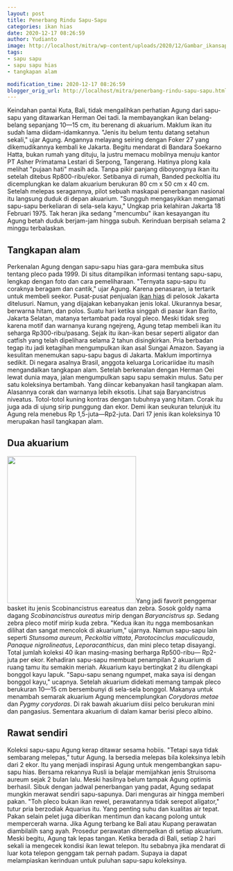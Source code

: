 ```yaml
---
layout: post
title: Penerbang Rindu Sapu-Sapu
categories: ikan hias
date: 2020-12-17 08:26:59
author: Yudianto
image: http://localhost/mitra/wp-content/uploads/2020/12/Gambar_ikansapu_1024x665.jpg
tags:
- sapu sapu
- sapu sapu hias
- tangkapan alam

modification_time: 2020-12-17 08:26:59
blogger_orig_url: http://localhost/mitra/penerbang-rindu-sapu-sapu.html
---
```


Keindahan pantai Kuta, Bali, tidak mengalihkan perhatian Agung dari sapu-sapu yang ditawarkan Herman Oei tadi. Ia membayangkan ikan belang-belang sepanjang 10—15 cm, itu berenang di akuarium. Maklum ikan itu sudah lama diidam-idamkannya.
"Jenis itu belum tentu datang setahun sekali," ujar Agung. Angannya melayang seiring dengan Foker 27 yang dikemudikannya kembali ke Jakarta. Begitu mendarat di Bandara Soekarno Hatta, bukan rumah yang dituju, la justru memacu mobilnya menuju kantor PT Asher Primatama Lestari di Serpong, Tangerang.
Hatinya plong kala melihat "pujaan hati" masih ada. Tanpa pikir panjang diboyongnya ikan itu setelah ditebus Rp800-ribu/ekor. Setibanya di rumah, Banded peckoltia itu dicemplungkan ke dalam akuarium berukuran 80 cm x 50 cm x 40 cm. Setelah melepas seragamnya, pilot sebuah maskapai penerbangan nasional itu langsung duduk di depan akuarium.
"Sungguh mengasyikkan mengamati sapu-sapu berkeliaran di sela-sela kayu," Ungkap pria kelahiran Jakarta 18 Februari 1975. Tak heran jika sedang "mencumbu" ikan kesayangan itu Agung betah duduk berjam-jam hingga subuh. Kerinduan berpisah selama 2 minggu terbalaskan.
<h2 id="alam">Tangkapan alam</h2>
Perkenalan Agung dengan sapu-sapu hias gara-gara membuka situs tentang pleco pada 1999. Di situs ditampilkan informasi tentang sapu-sapu, lengkap dengan foto dan cara pemeliharaan. "Ternyata sapu-sapu itu coraknya beragam dan cantik," ujar Agung. Karena penasaran, ia tertarik untuk membeli seekor.
Pusat-pusat penjualan <a class="wpil_keyword_link " href="http://127.0.0.1/mitra/ikan-hias"  title="ikan hias" data-wpil-keyword-link="linked">ikan hias</a> di pelosok Jakarta ditelusuri. Namun, yang dijajakan kebanyakan jenis lokal. Ukurannya besar, berwarna hitam, dan polos. Suatu hari ketika singgah di pasar ikan Barito, Jakarta Selatan, matanya tertambat pada royal pleco. Meski tidak sreg karena motif dan warnanya kurang ngejreng, Agung tetap membeli ikan itu seharga Rp300-ribu/pasang.
Sejak itu ikan-ikan besar seperti aligator dan catfish yang telah dipelihara selama 2 tahun disingkirkan. Pria berbadan tegap itu jadi ketagihan mengumpulkan ikan asal Sungai Amazon. Sayang ia kesulitan menemukan sapu-sapu bagus di Jakarta. Maklum importirnya sedikit.
Di negara asalnya Brasil, anggota keluarga Loricariidae itu masih mengandalkan tangkapan alam. Setelah berkenalan dengan Herman Oei lewat dunia maya, jalan mengumpulkan sapu sapu semakin mulus.
Satu per satu koleksinya bertambah. Yang diincar kebanyakan hasil tangkapan alam. Alasannya corak dan warnanya lebih eksotis. Lihat saja Baryancistrus niveatus. Totol-totol kuning kontras dengan tubuhnya yang hitam. Corak itu juga ada di ujung sirip punggung dan ekor. Demi ikan seukuran telunjuk itu Agung rela menebus Rp 1,5-juta—Rp2-juta. Dari 17 jenis ikan koleksinya 10 merupakan hasil tangkapan alam.
<h2 id="akuarium">Dua akuarium</h2>
<a href="http://127.0.0.1/mitra/wp-content/uploads/2020/12/Gambar_sapusapu_674x768.jpg"><img class="alignleft wp-image-2954 " src="http://127.0.0.1/mitra/wp-content/uploads/2020/12/Gambar_sapusapu_674x768.jpg" alt="" width="297" height="339" /></a>Yang jadi favorit penggemar basket itu jenis Scobinancistrus eareatus dan zebra. Sosok goldy nama dagang <i>Scobinancistrus aureatus</i> mirip dengan <i>Baryancistrus sp</i>. Sedang zebra pleco motif mirip kuda zebra. "Kedua ikan itu ngga membosankan dilihat dan sangat mencolok di akuarium," ujarnya. Namun sapu-sapu lain seperti <i>Stunsoma aureum</i>, <i>Peckoltia vittata</i>, <i>Parotocinclus maculicauda</i>, <i>Panaque nigrolineatus</i>, <i>Leporacanthicus</i>, dan mini pleco tetap disayangi. Total jumlah koleksi 40 ikan masing-masing berharga Rp500-ribu— Rp2-juta per ekor.
Kehadiran sapu-sapu membuat penampilan 2 akuarium di ruang tamu itu semakin meriah. Akuarium kayu bertingkat 2 itu dilengkapi bonggol kayu lapuk. "Sapu-sapu senang ngumpet, maka saya isi dengan bonggol kayu," ucapnya. Setelah akuarium didekati memang tampak pleco berukuran 10—15 cm bersembunyi di sela-sela bonggol.
Makanya untuk menambah semarak akuarium Agung mencemplungkan <i>Corydoras metae</i> dan <i>Pygmy corydoras</i>. Di rak bawah akuarium diisi pelco berukuran mini dan pangasius. Sementara akuarium di dalam kamar berisi pleco albino.
<h2 id="sendiri">Rawat sendiri</h2>
Koleksi sapu-sapu Agung kerap ditawar sesama hobiis. "Tetapi saya tidak sembarang melepas," tutur Agung. Ia bersedia melepas bila koleksinya lebih dari 2 ekor. Itu yang menjadi inspirasi Agung untuk mengembangkan sapu-sapu hias. Bersama rekannya Rusli ia belajar memijahkan jenis Struisoma aureum sejak 2 bulan lalu. Meski hasilnya belum tampak Agung optimis berhasil.
Sibuk dengan jadwal penerbangan yang padat, Agung sedapat mungkin merawat sendiri sapu-sapunya. Dari menguras air hingga memberi pakan. "Toh pleco bukan ikan rewel, perawatannya tidak serepot aligator," tutur pria berzodiak Aquarius itu. Yang penting suhu dan kualitas air tepat. Pakan selain pelet juga diberikan mentimun dan kacang polong untuk mempercerah warna.
Jika Agung terbang ke Bali atau Kupang perawatan diambilalih sang ayah. Prosedur perawatan ditempelkan di setiap akuarium. Meski begitu, Agung tak lepas tangan. Ketika berada di Bali, setiap 2 hari sekali ia mengecek kondisi ikan lewat telepon. Itu sebabnya jika mendarat di luar kota telepon genggam tak pernah padam. Supaya ia dapat melampiaskan kerinduan untuk puluhan sapu-sapu koleksinya.
